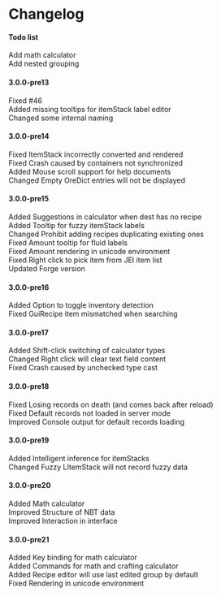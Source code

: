 # Changelog

#### Todo list

Add math calculator  
Add nested grouping

#### 3.0.0-pre13

Fixed #46  
Added missing tooltips for itemStack label editor  
Changed some internal naming

#### 3.0.0-pre14

Fixed ItemStack incorrectly converted and rendered  
Fixed Crash caused by containers not synchronized  
Added Mouse scroll support for help documents  
Changed Empty OreDict entries will not be displayed

#### 3.0.0-pre15

Added Suggestions in calculator when dest has no recipe  
Added Tooltip for fuzzy itemStack labels  
Changed Prohibit adding recipes duplicating existing ones  
Fixed Amount tooltip for fluid labels  
Fixed Amount rendering in unicode environment  
Fixed Right click to pick item from JEI item list    
Updated Forge version  

#### 3.0.0-pre16

Added Option to toggle inventory detection  
Fixed GuiRecipe item mismatched when searching

#### 3.0.0-pre17

Added Shift-click switching of calculator types  
Changed Right click will clear text field content  
Fixed Crash caused by unchecked type cast

#### 3.0.0-pre18

Fixed Losing records on death (and comes back after reload)  
Fixed Default records not loaded in server mode  
Improved Console output for default records loading

#### 3.0.0-pre19

Added Intelligent inference for itemStacks  
Changed Fuzzy LItemStack will not record fuzzy data

#### 3.0.0-pre20

Added Math calculator  
Improved Structure of NBT data  
Improved Interaction in interface

#### 3.0.0-pre21

Added Key binding for math calculator  
Added Commands for math and crafting calculator  
Added Recipe editor will use last edited group by default  
Fixed Rendering in unicode environment
